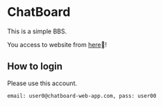 # ChatBoard

This is a simple BBS.

You access to website from [here](https://chatboard-web-app.herokuapp.com/)👋!

## How to login
Please use this account.

`email: user0@chatboard-web-app.com, pass: user00`

